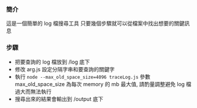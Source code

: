 ### 簡介
這是一個簡單的 log 檔搜尋工具
只要幾個步驟就可以從檔案中找出想要的關鍵訊息

### 步驟
- 把要查詢的 log 檔放到 /log 底下
- 修改 arg.js 設定分隔字串和要查詢的關鍵字
- 執行 `node --max_old_space_size=4096 traceLog.js` 參數 max_old_space_size 為每次 memory 的 mb 最大值, 請酌量調整避免 log 檔過大而無法執行
- 搜尋出來的結果會輸出到 /output 底下